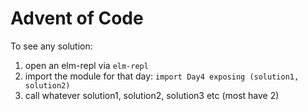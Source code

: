 # Advent of Code

To see any solution:
1. open an elm-repl via `elm-repl`
2. import the module for that day: `import Day4 exposing (solution1, solution2)`
3. call whatever solution1, solution2, solution3 etc (most have 2)
